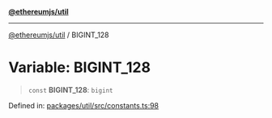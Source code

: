 [**@ethereumjs/util**](../README.md)

***

[@ethereumjs/util](../README.md) / BIGINT\_128

# Variable: BIGINT\_128

> `const` **BIGINT\_128**: `bigint`

Defined in: [packages/util/src/constants.ts:98](https://github.com/ethereumjs/ethereumjs-monorepo/blob/master/packages/util/src/constants.ts#L98)
